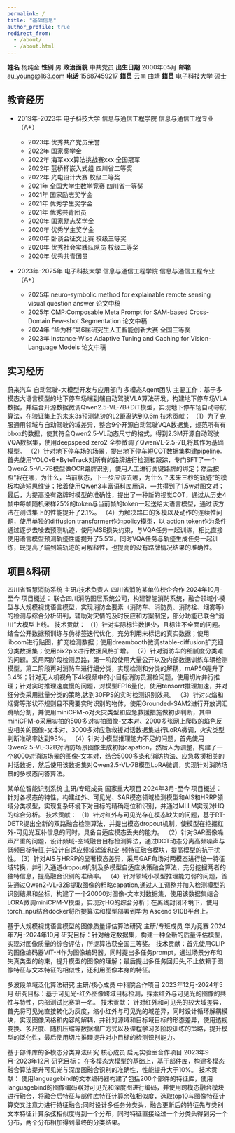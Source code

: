 ```yaml
---
permalink: /
title: "基础信息"
author_profile: true
redirect_from: 
  - /about/
  - /about.html
---
```


**姓名** 杨纯金
**性别** 男
**政治面貌** 中共党员
**出生日期** 2000年05月
**邮箱** au_young@163.com
**电话** 15687459217
**籍贯** 云南 曲靖
**籍贯** 电子科技大学 硕士


## 教育经历
* 2019年-2023年 电子科技大学 信息与通信工程学院 信息与通信工程专业（A+）
    * 2023年 优秀共产党员荣誉
    * 2022年 国家奖学金
    * 2022年 海军xxx算法挑战赛xxx 全国冠军
    * 2022年 蓝桥杯嵌入式组 四川省二等奖
    * 2022年 光电设计大赛 校级二等奖
    * 2021年 全国大学生数学竞赛 四川省一等奖
    * 2021年 国家励志奖学金
    * 2021年 优秀学生奖学金
    * 2021年 优秀共青团员
    * 2020年 国家励志奖学金
    * 2020年 优秀学生奖学金
    * 2020年 卧谈会征文比赛 校级三等奖
    * 2020年 优秀社会实践队队员 校级二等奖
    * 2020年 优秀共青团员

* 2023年-2025年 电子科技大学 信息与通信工程学院 信息与通信工程专业（A+）
    * 2025年 neuro-symbolic method for explainable remote sensing visual question answer 论文中稿
    * 2025年 CMP:Composable Meta Prompt for SAM-based Cross-Domain Few-shot Segmentation 论文中稿
    * 2024年 “华为杯”第6届研究生人工智能创新大赛 全国三等奖
    * 2023年 Instance-Wise Adaptive Tuning and Caching for Vision-Language Models 论文中稿

## 实习经历
蔚来汽车   自动驾驶-大模型开发与应用部门  多模态Agent团队
主要工作：基于多模态大语言模型的地下停车场端到端自动驾驶VLA算法研发，构建地下停车场VLA数据，并结合开源数据微调Qwen2.5-VL-7B+DiT模型，实现地下停车场自动导航算法，在验证集上的未来3s预测轨迹的L2距离达到0.6m
技术贡献：
（1）为了克服通用领域与自动驾驶的域差异，整合9个开源自动驾驶VQA数据集，规范所有有bbox的数据，使其符合Qwen2.5-VL动态尺寸的格式，得到2.3M开源自动驾驶VQA数据集，使用deepspeed zero2 全参微调了QwenVL-2.5-7B,将其作为基础模型。
（2）针对地下停车场的场景，提出地下停车短COT数据集构建pipeline。首先使用YOLOv8+ByteTrack对所有的路牌进行检测和跟踪，专门SFT了一个Qwen2.5-VL-7B模型做OCR路牌识别，使用人工进行关键路牌的绑定；然后按照“我在哪，为什么，当前状态，下一步应该去哪，为什么？未来三秒的轨迹”的模板构造短思维链；接着使用Qwen3丰富语料库用词，一共得到了1.5w对图文对；最后，为提高没有路牌时模型的准确性，提出了一种新的视觉COT，通过从历史4帧中每帧随机采样25%的token与当前帧的token一起送给大语言模型，通过该方法在测试集上的性能提升了2.1%。
（4）为解决路口的多模以及动作的连续性问题，使用单独的diffusion transformer作为policy模型，以 action token作为条件通过逐步去噪去预测轨迹，使用MSE损失约束，与VQA任务一起训练，相比直接使用语言模型预测轨迹性能提升了5.5%。同时VQA任务与轨迹生成任务一起训练，既提高了端到端轨迹的可解释性，也提高的没有路牌情况结果的准确性。

## 项目&科研
四川省智慧消防系统 主研/技术负责人  四川省消防某单位校企合作   2024年10月-至今
    项目概述： 联合四川消防图层系统公司，构建智能消防系统，融合领域小模型与大规模视觉语言模型，实现消防全要素（消防车、消防员、消防栓、烟雾等）的检测与综合分析研判，辅助对灾情的及时反应和方案制定，部分功能已联合“消川”大模型上线。
    技术贡献：
  （1）针对实际标注数据少，且标注不全面的问题。结合公开数据预训练与伪标签迭代优化，充分利用未标记的真实数据；使用libcom进行贴图，扩充检测数据；使用dreambooth微调stable-diffusion扩充细分类数据集；使用pix2pix进行数据风格扩增。
  （2）针对消防车的细腻度分类难的问题。采用两阶段检测思路，第一阶段使用大量公开以及内部数据训练车辆检测模型，第二阶段再对消防车进行细分类，实现检测和分类的解耦，mAP50提升了3.4%；针对无人机视角下4k视频中的小目标消防员漏检问题，使用切片并行推理；针对实时推理速度慢的问题，对模型FP16量化，使用tensorrt推理加速，并对细分类采用批量分类的策略,达到30FPS的实时检测识别效果。
（3）针对火焰和烟雾等形状不规则且不需要实时识别的物体，使用Grounded-SAM2进行开放词汇跳帧分割，并使用miniCPM-o对火灾类型和应急救援措施做初步判断，其中miniCPM-o采用实拍的500多对实拍图像-文本对、2000多张网上爬取的焰色反应相关的图像-文本对、3000多对应急救援对话数据集进行LoRA微调，火灾类型判断准确率达到93%。
（4）针对小模型推理能力不足的问题，首先使用Qwen2.5-VL-32B对消防场景图像生成初始capation，然后人为调整，构建了一个8000对消防场景的图像-文本对，结合5000多条和消防执法、应急救援相关的对话数据，然后使用该数据集对Qwen2.5-VL-7B模型LoRA微调，实现针对消防场景的多模态问答算法。
 
某单位智能识别系统 主研/专班成员 国家重大项目   2024年3月-至今
    项目概述：针对各模态的特性，构建红外、可见光、SAR模态领域检测模型和AIS和HRRP领域分类模型，实现复杂环境下对目标的精确定位和识别，并通过MLLM实现对HQ的综合分析。
    技术贡献：
    （1）针对红外与可见光存在模态缺失的问题，基于RT-DETR提出全新的双路融合检测算法，并提出模态dropout机制，使模型在挖掘红外-可见光互补信息的同时，具备自适应模态丢失的能力。
    （2）针对SAR图像噪声严重的问题，设计频域-空域融合目标检测算法，通过DCT动态分离高频噪声与低频目标特征,并设计自适应频域滤波和空-频特征融合模块，提高模型的抗干扰性。
(3）针对AIS与HRRP的显著模态差异，采用GAF角场对两模态进行统一特征域转换，并引入通道dropout机制及多模型自适应决策融合算法，充分挖掘两者的独特信息，提高融合识别的准确率。
（4）针对领域小模型推理能力弱的问题，首先通过Qwen2-VL-32B提取图像的粗略capation,通过人工调整并加入检测模型的识别结果和坐标，构建了一个20000对图像-文本对数据集，使用该数据集结合LORA微调miniCPM-V模型，实现对HQ的综合分析；在离线封闭环境下，使用torch_npu结合docker将所提算法和模型部署到华为 Ascend 910B平台上。

基于大规模视觉语言模型的图像质量评估算法研究  主研/专班成员  华为竞赛    2024年7月-2024年10月
研究目标：针对给定数据集，构建一种全新的质量评估模型，实现对图像质量的综合评估，所提算法获全国三等奖。
技术贡献：首先使用CLIP的图像编码器VIT-H作为图像编码器，同时提出多任务prompt，通过场景分布和失真类型的约束，提升模型的图像的理解；最后提出多任务回归头,不止依赖于图像特征与文本特征的相似性，还利用图像本身的特征。

多波段单域泛化算法研究 主研/核心成员 
 中科院合作项目   2023年12月-2024年5月
   研究目标：基于可见光-红外图像跨域目标检测，探索红外与可见光的图像的共性与特性，内部测试比赛第一名。
    技术贡献： 针对红外和可见光的较大域差异，首先将可见光直接转化为灰度，缩小红外与可见光的域差异，同时设计循环解耦模块，实现图像风格和内容的解耦，并针对源域和目标域目标的形态差异，使用透视变换、多尺度、随机压缩等数据增广方式以及课程学习多阶段训练的策略，提升模型的泛化性，最后使用切片推理提升对小目标的检测识别能力。


基于部件库的多模态分类算法研究 核心成员 启元实验室合作项目  2023年9月-2023年12月
    研究目标： 在多模态大模型的基础上，基于部件库，构建多模态融合算法提升可见光与深度图融合识别的准确性，性能提升大于10%。
技术贡献： 使用languagebind的文本编码器构建了包括200个部件的特征库，使用languagebind的图像编码器对可见光和深度图进行编码，并使用跨模态融合模块进行融合，将融合后特征与部件库特征计算余弦相似度，选取top10与图像特征计算交叉注意力进行特征融合;同时设计多任务分类头，融合更新后的特征先与类别文本特征计算余弦相似度得到一个分布，同时特征直接经过一个分类头得到另一个分布，两个分布相加得到最终的分类结果。